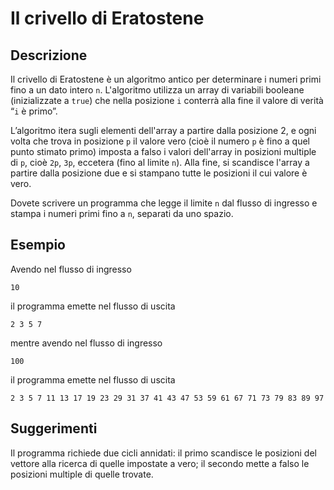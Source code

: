 Il crivello di Eratostene
=========================

Descrizione
-----------

Il crivello di Eratostene è un algoritmo antico per determinare i numeri
primi fino a un dato intero `n`. L'algoritmo utilizza un array di
variabili booleane (inizializzate a `true`) che nella posizione `i`
conterrà alla fine il valore di verità “`i` è primo”.

L’algoritmo itera sugli elementi dell'array a partire dalla posizione 2, e
ogni volta che trova in posizione `p` il valore vero (cioè il numero `p` è
fino a quel punto stimato primo) imposta a falso i valori dell'array in
posizioni multiple di `p`, cioè `2p`, `3p`, eccetera (fino al limite `n`).
Alla fine, si scandisce l'array a partire dalla posizione due e si
stampano tutte le posizioni il cui valore è vero.

Dovete scrivere un programma che legge il limite `n` dal flusso di ingresso
e stampa i numeri primi fino a `n`, separati da uno spazio.

Esempio
-------

Avendo nel flusso di ingresso

    10

il programma emette nel flusso di uscita

    2 3 5 7

mentre avendo nel flusso di ingresso

    100

il programma emette nel flusso di uscita

    2 3 5 7 11 13 17 19 23 29 31 37 41 43 47 53 59 61 67 71 73 79 83 89 97

Suggerimenti
------------

Il programma richiede due cicli annidati: il primo scandisce le posizioni
del vettore alla ricerca di quelle impostate a vero; il secondo mette a
falso le posizioni multiple di quelle trovate.
